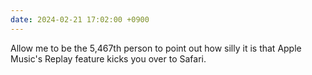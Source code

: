 ```yaml
---
date: 2024-02-21 17:02:00 +0900
---
```


Allow me to be the 5,467th person to point out how silly it is that Apple Music's Replay feature kicks you over to Safari.
